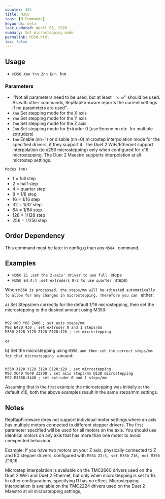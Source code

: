 ```yaml
---
counter: 104
title: M350
tags: [M-Commands] 
keywords: beta 
last_updated: April 05, 2020 
summary: Set microstepping mode 
permalink: M350.html
toc: false 
---
```



## Usage

* ` M350 Xnn Ynn Znn Enn  ` Inn

### Parameters

* ''Not all parameters need to be used, but at least `''one`'' should be used. As with other commands, RepRapFirmware reports the current settings if no parameters are used''.
* `Xnn` Set stepping mode for the X axis
* `Ynn` Set stepping mode for the Y axis
* `Znn` Set stepping mode for the Z axis
* `Enn` Set stepping mode for Extruder 0 (use Enn:nn:nn etc. for multiple extruders)
* `Inn` Enable (nn=1) or disable (nn=0) microstep interpolation mode for the specified drivers, if they support it. The Duet 2 WiFi/Ethernet support interpolation (to x256 microstepping) only when configured for x16 microstepping. The Duet 2 Maestro supports interpolation at all microstep settings.

`Modes (nn)`

* 1 = full step
* 2 = half step
* 4 = quarter step
* 8 = 1/8 step
* 16 = 1/16 step
* 32 = 1/32 step
* 64 = 1/64 step
* 128 = 1/128 step
* 256 = 1/256 step

## Order Dependency

This command must be later in config.g than any ` M584  ` command.

## Examples

* ` M350 Z1 ;set the Z-axis' driver to use full  ` steps
* ` M350 E4:4:4 ;set extruders 0-2 to use quarter  ` steps)

When ` M350 is processed, the steps/mm will be adjusted automatically to allow for any changes in microstepping. Therefore you can  ` either:

a) Set Steps/mm correctly for the default 1/16 microstepping, then set the microstepping to the desired amount using M350:

```

M92 X80 Y80 Z400 ; set axis steps/mm
M92 E420:430 ; set extruder 0 and 1 steps/mm
M350 X128 Y128 Z128 E128:128 ; set microstepping

```

or

b) Set the microstepping using ` M350 and then set the correct steps/mm for that microstepping  ` amount:

```

M350 X128 Y128 Z128 E128:128 ; set microstepping
M92 X640 Y640 Z3200 ; set axis steps/mm @128 microstepping
M92 E3360:3440 ; set extruder 0 and 1 steps/mm

```

Assuming that in the first example the microstepping was initially at the default x16, both the above examples result in the same steps/mm settings.

## Notes

RepRapFirmware does not support individual motor settings where an axis has multiple motors connected to different stepper drivers. The first parameter specified will be used for all motors on the axis. You should use identical motors on any axis that has more than one motor to avoid unexpected behaviour.

Example: If you have two motors on your Z axis, physically connected to Z and E0 stepper drivers, configured with ` M584 Z2:3, set M350 Z16, not M350  ` Z16,16

Microstep interpolation is available on the TMC2660 drivers used on the Duet 2 WiFi and Duet 2 Ethernet, but only when microstepping is set to 16. In other configurations, specifying I1 has no effect. Microstepping interpolation is available on the TMC2224 drivers used on the Duet 2 Maestro at all microstepping settings,

